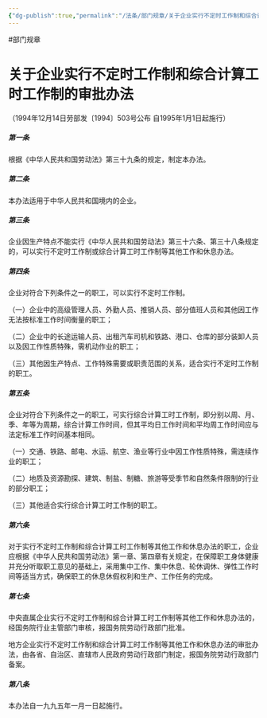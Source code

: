 ```yaml
---
{"dg-publish":true,"permalink":"/法条/部门规章/关于企业实行不定时工作制和综合计算工时工作制的审批办法/"}
---
```


#部门规章
# 关于企业实行不定时工作制和综合计算工时工作制的审批办法

（1994年12月14日劳部发〔1994〕503号公布 自1995年1月1日起施行）

##### 第一条

根据《中华人民共和国劳动法》第三十九条的规定，制定本办法。

##### 第二条

本办法适用于中华人民共和国境内的企业。

##### 第三条

企业因生产特点不能实行《中华人民共和国劳动法》第三十六条、第三十八条规定的，可以实行不定时工作制或综合计算工时工作制等其他工作和休息办法。

##### 第四条

企业对符合下列条件之一的职工，可以实行不定时工作制。

（一）企业中的高级管理人员、外勤人员、推销人员、部分值班人员和其他因工作无法按标准工作时间衡量的职工；

（二）企业中的长途运输人员、出租汽车司机和铁路、港口、仓库的部分装卸人员以及因工作性质特殊，需机动作业的职工；

（三）其他因生产特点、工作特殊需要或职责范围的关系，适合实行不定时工作制的职工。

##### 第五条

企业对符合下列条件之一的职工，可实行综合计算工时工作制，即分别以周、月、季、年等为周期，综合计算工作时间，但其平均日工作时间和平均周工作时间应与法定标准工作时间基本相同。

（一）交通、铁路、邮电、水运、航空、渔业等行业中因工作性质特殊，需连续作业的职工；

（二）地质及资源勘探、建筑、制盐、制糖、旅游等受季节和自然条件限制的行业的部分职工；

（三）其他适合实行综合计算工时工作制的职工。

##### 第六条

对于实行不定时工作制和综合计算工时工作制等其他工作和休息办法的职工，企业应根据《中华人民共和国劳动法》第一章、第四章有关规定，在保障职工身体健康并充分听取职工意见的基础上，采用集中工作、集中休息、轮休调休、弹性工作时间等适当方式，确保职工的休息休假权利和生产、工作任务的完成。

##### 第七条

中央直属企业实行不定时工作制和综合计算工时工作制等其他工作和休息办法的，经国务院行业主管部门审核，报国务院劳动行政部门批准。

地方企业实行不定时工作制和综合计算工时工作制等其他工作和休息办法的审批办法，由各省、自治区、直辖市人民政府劳动行政部门制定，报国务院劳动行政部门备案。

##### 第八条

本办法自一九九五年一月一日起施行。